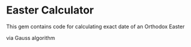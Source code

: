 <h1>Easter Calculator</h1>
<span>This gem contains code for calculating exact date of an Orthodox Easter</span>
<p>via Gauss algorithm</p>

